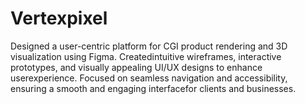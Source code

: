 # Vertexpixel
Designed a user-centric platform for CGI product rendering and 3D visualization using Figma. Createdintuitive wireframes, interactive prototypes, and visually appealing UI/UX designs to enhance userexperience. Focused on seamless navigation and accessibility, ensuring a smooth and engaging interfacefor clients and businesses.
